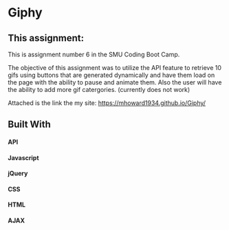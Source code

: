 # Giphy
## This assignment:
This is assignment number 6 in the SMU Coding Boot Camp.

The objective of this assignment was to utilize the API feature to retrieve 10 gifs using buttons that are generated dynamically and have them load on the page with the ability to pause and animate them.  Also the user will have the ability to add more gif catergories.
(currently does not work)

Attached is the link the my site:  https://mhoward1934.github.io/Giphy/

## Built With
#### API
#### Javascript
#### jQuery
#### CSS
#### HTML
#### AJAX

